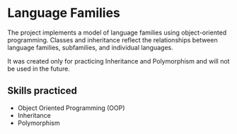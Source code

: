 # Language Families

The project implements a model of language families using object-oriented programming.
Classes and inheritance reflect the relationships between language families, subfamilies, and individual languages.

It was created only for practicing Inheritance and Polymorphism and will not be used in the future.

## Skills practiced
* Object Oriented Programming (OOP)
* Inheritance
* Polymorphism
